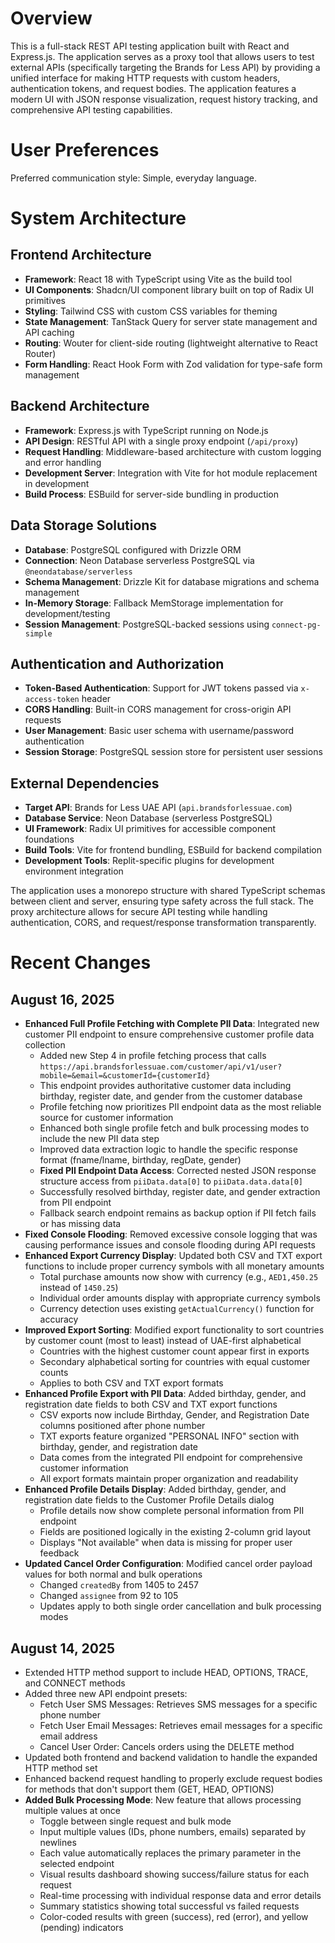 # Overview

This is a full-stack REST API testing application built with React and Express.js. The application serves as a proxy tool that allows users to test external APIs (specifically targeting the Brands for Less API) by providing a unified interface for making HTTP requests with custom headers, authentication tokens, and request bodies. The application features a modern UI with JSON response visualization, request history tracking, and comprehensive API testing capabilities.

# User Preferences

Preferred communication style: Simple, everyday language.

# System Architecture

## Frontend Architecture
- **Framework**: React 18 with TypeScript using Vite as the build tool
- **UI Components**: Shadcn/UI component library built on top of Radix UI primitives
- **Styling**: Tailwind CSS with custom CSS variables for theming
- **State Management**: TanStack Query for server state management and API caching
- **Routing**: Wouter for client-side routing (lightweight alternative to React Router)
- **Form Handling**: React Hook Form with Zod validation for type-safe form management

## Backend Architecture
- **Framework**: Express.js with TypeScript running on Node.js
- **API Design**: RESTful API with a single proxy endpoint (`/api/proxy`)
- **Request Handling**: Middleware-based architecture with custom logging and error handling
- **Development Server**: Integration with Vite for hot module replacement in development
- **Build Process**: ESBuild for server-side bundling in production

## Data Storage Solutions
- **Database**: PostgreSQL configured with Drizzle ORM
- **Connection**: Neon Database serverless PostgreSQL via `@neondatabase/serverless`
- **Schema Management**: Drizzle Kit for database migrations and schema management
- **In-Memory Storage**: Fallback MemStorage implementation for development/testing
- **Session Management**: PostgreSQL-backed sessions using `connect-pg-simple`

## Authentication and Authorization
- **Token-Based Authentication**: Support for JWT tokens passed via `x-access-token` header
- **CORS Handling**: Built-in CORS management for cross-origin API requests
- **User Management**: Basic user schema with username/password authentication
- **Session Storage**: PostgreSQL session store for persistent user sessions

## External Dependencies
- **Target API**: Brands for Less UAE API (`api.brandsforlessuae.com`)
- **Database Service**: Neon Database (serverless PostgreSQL)
- **UI Framework**: Radix UI primitives for accessible component foundations
- **Build Tools**: Vite for frontend bundling, ESBuild for backend compilation
- **Development Tools**: Replit-specific plugins for development environment integration

The application uses a monorepo structure with shared TypeScript schemas between client and server, ensuring type safety across the full stack. The proxy architecture allows for secure API testing while handling authentication, CORS, and request/response transformation transparently.

# Recent Changes

## August 16, 2025
- **Enhanced Full Profile Fetching with Complete PII Data**: Integrated new customer PII endpoint to ensure comprehensive customer profile data collection
  - Added new Step 4 in profile fetching process that calls `https://api.brandsforlessuae.com/customer/api/v1/user?mobile=&email=&customerId={customerId}`
  - This endpoint provides authoritative customer data including birthday, register date, and gender from the customer database
  - Profile fetching now prioritizes PII endpoint data as the most reliable source for customer information
  - Enhanced both single profile fetch and bulk processing modes to include the new PII data step
  - Improved data extraction logic to handle the specific response format (fname/lname, birthday, regDate, gender)
  - **Fixed PII Endpoint Data Access**: Corrected nested JSON response structure access from `piiData.data[0]` to `piiData.data.data[0]`
  - Successfully resolved birthday, register date, and gender extraction from PII endpoint
  - Fallback search endpoint remains as backup option if PII fetch fails or has missing data
- **Fixed Console Flooding**: Removed excessive console logging that was causing performance issues and console flooding during API requests
- **Enhanced Export Currency Display**: Updated both CSV and TXT export functions to include proper currency symbols with all monetary amounts
  - Total purchase amounts now show with currency (e.g., `AED1,450.25` instead of `1450.25`)
  - Individual order amounts display with appropriate currency symbols
  - Currency detection uses existing `getActualCurrency()` function for accuracy
- **Improved Export Sorting**: Modified export functionality to sort countries by customer count (most to least) instead of UAE-first alphabetical
  - Countries with the highest customer count appear first in exports
  - Secondary alphabetical sorting for countries with equal customer counts
  - Applies to both CSV and TXT export formats
- **Enhanced Profile Export with PII Data**: Added birthday, gender, and registration date fields to both CSV and TXT export functions
  - CSV exports now include Birthday, Gender, and Registration Date columns positioned after phone number
  - TXT exports feature organized "PERSONAL INFO" section with birthday, gender, and registration date
  - Data comes from the integrated PII endpoint for comprehensive customer information
  - All export formats maintain proper organization and readability
- **Enhanced Profile Details Display**: Added birthday, gender, and registration date fields to the Customer Profile Details dialog
  - Profile details now show complete personal information from PII endpoint
  - Fields are positioned logically in the existing 2-column grid layout
  - Displays "Not available" when data is missing for proper user feedback
- **Updated Cancel Order Configuration**: Modified cancel order payload values for both normal and bulk operations
  - Changed `createdBy` from 1405 to 2457
  - Changed `assignee` from 92 to 105
  - Updates apply to both single order cancellation and bulk processing modes

## August 14, 2025
- Extended HTTP method support to include HEAD, OPTIONS, TRACE, and CONNECT methods
- Added three new API endpoint presets:
  - Fetch User SMS Messages: Retrieves SMS messages for a specific phone number
  - Fetch User Email Messages: Retrieves email messages for a specific email address  
  - Cancel User Order: Cancels orders using the DELETE method
- Updated both frontend and backend validation to handle the expanded HTTP method set
- Enhanced backend request handling to properly exclude request bodies for methods that don't support them (GET, HEAD, OPTIONS)
- **Added Bulk Processing Mode**: New feature that allows processing multiple values at once
  - Toggle between single request and bulk mode
  - Input multiple values (IDs, phone numbers, emails) separated by newlines
  - Each value automatically replaces the primary parameter in the selected endpoint
  - Visual results dashboard showing success/failure status for each request
  - Real-time processing with individual response data and error details
  - Summary statistics showing total successful vs failed requests
  - Color-coded results with green (success), red (error), and yellow (pending) indicators
